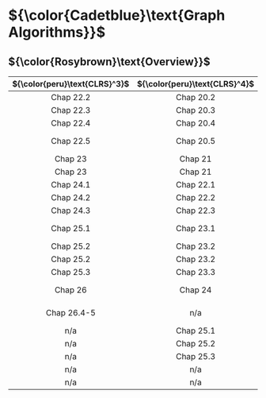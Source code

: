 # ${\color{Cadetblue}\text{Graph Algorithms}}$

## ${\color{Rosybrown}\text{Overview}}$

| ${\color{peru}\text{CLRS}^3}$ | ${\color{peru}\text{CLRS}^4}$ | ${\color{peru}\text{Link}}$ |
|:---:|:---:|:---|
| Chap 22.2 | Chap 20.2 | [Breadth-first search](bfs/README.md) |
| Chap 22.3 | Chap 20.3 | [Depth-first search](dfs/README.md) |
| Chap 22.4 | Chap 20.4 | [Topological sort](top-sort) |
| Chap 22.5 | Chap 20.5 | [Strongly connected components](scc) |
| Chap 23 | Chap 21 | [MST - Kruskal](MST-kruskal) |
| Chap 23 | Chap 21 | [MST - Prim](MST-prim) |
| Chap 24.1 | Chap 22.1 | [SSSP - Bellman-Ford](SSSP-bellman) |
| Chap 24.2 | Chap 22.2 | [SSSP - DAG shortest paths](SSSP-DAG) |
| Chap 24.3 | Chap 22.3 | [SSSP - Dijkstra](SSSP-dijkstra) |
| Chap 25.1 | Chap 23.1 | [APSP - Matrix multiplication](APSP-matrixmp) |
| Chap 25.2 | Chap 23.2 | [APSP - Floyd-Warshall](APSP-floyd) |
| Chap 25.2 | Chap 23.2 | [APSP - Transitive closure](APSP-tr-closure) |
| Chap 25.3 | Chap 23.3 | [APSP - Johnson](APSP-johnson) |
| Chap 26 | Chap 24 | [Maximum flow - Ford-Fulkerson](MF-ford-fulkerson) |
| Chap 26.4-5 | n/a | [Maximum flow - Push-relabel](MF-push-relabel) |
| n/a | Chap 25.1 | [MCBM - unweighted](MCBM-unweighted) |
| n/a | Chap 25.2 | [MCBM - Gale-Shapley](MCBM-gale-shapley) |
| n/a | Chap 25.3 | [MCBM - weighted](MCBM-weighted) |
| n/a | n/a | [ETP - Fleury](ETP-fleury/README.md) |
| n/a | n/a | [ETP - Hierholzer](ETP-hierholzer) |
